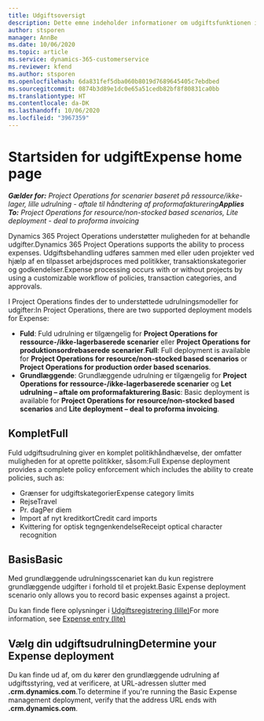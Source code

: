 ```yaml
---
title: Udgiftsoversigt
description: Dette emne indeholder informationer om udgiftsfunktionen i Project Operations.
author: stsporen
manager: AnnBe
ms.date: 10/06/2020
ms.topic: article
ms.service: dynamics-365-customerservice
ms.reviewer: kfend
ms.author: stsporen
ms.openlocfilehash: 6da831fef5dba060b8019d7689645405c7ebdbed
ms.sourcegitcommit: 0874b3d89e1dc0e65a51cedb82bf8f80831ca0bb
ms.translationtype: HT
ms.contentlocale: da-DK
ms.lasthandoff: 10/06/2020
ms.locfileid: "3967359"
---
```

# <a name="expense-home-page"></a><span data-ttu-id="74931-103">Startsiden for udgift</span><span class="sxs-lookup"><span data-stu-id="74931-103">Expense home page</span></span>

<span data-ttu-id="74931-104">_**Gælder for:** Project Operations for scenarier baseret på ressource/ikke-lager, lille udrulning - aftale til håndtering af proformafakturering_</span><span class="sxs-lookup"><span data-stu-id="74931-104">_**Applies To:** Project Operations for resource/non-stocked based scenarios, Lite deployment - deal to proforma invoicing_</span></span>


<span data-ttu-id="74931-105">Dynamics 365 Project Operations understøtter muligheden for at behandle udgifter.</span><span class="sxs-lookup"><span data-stu-id="74931-105">Dynamics 365 Project Operations supports the ability to process expenses.</span></span> <span data-ttu-id="74931-106">Udgiftsbehandling udføres sammen med eller uden projekter ved hjælp af en tilpasset arbejdsproces med politikker, transaktionskategorier og godkendelser.</span><span class="sxs-lookup"><span data-stu-id="74931-106">Expense processing occurs with or without projects by using a customizable workflow of policies, transaction categories, and approvals.</span></span>

<span data-ttu-id="74931-107">I Project Operations findes der to understøttede udrulningsmodeller for udgifter:</span><span class="sxs-lookup"><span data-stu-id="74931-107">In Project Operations, there are two supported deployment models for Expense:</span></span> 

- <span data-ttu-id="74931-108">**Fuld**: Fuld udrulning er tilgængelig for **Project Operations for ressource-/ikke-lagerbaserede scenarier** eller **Project Operations for produktionsordrebaserede scenarier**.</span><span class="sxs-lookup"><span data-stu-id="74931-108">**Full**: Full deployment is available for **Project Operations for resource/non-stocked based scenarios** or **Project Operations for production order based scenarios**.</span></span>
- <span data-ttu-id="74931-109">**Grundlæggende**: Grundlæggende udrulning er tilgængelig for **Project Operations for ressource-/ikke-lagerbaserede scenarier** og **Let udrulning – aftale om proformafakturering**.</span><span class="sxs-lookup"><span data-stu-id="74931-109">**Basic**: Basic deployment is available for **Project Operations for resource/non-stocked based scenarios** and **Lite deployment – deal to proforma invoicing**.</span></span>

## <a name="full"></a><span data-ttu-id="74931-110">Komplet</span><span class="sxs-lookup"><span data-stu-id="74931-110">Full</span></span> 
<span data-ttu-id="74931-111">Fuld udgiftsudrulning giver en komplet politikhåndhævelse, der omfatter muligheden for at oprette politikker, såsom:</span><span class="sxs-lookup"><span data-stu-id="74931-111">Full Expense deployment provides a complete policy enforcement which includes the ability to create policies, such as:</span></span>

  - <span data-ttu-id="74931-112">Grænser for udgiftskategorier</span><span class="sxs-lookup"><span data-stu-id="74931-112">Expense category limits</span></span>
  - <span data-ttu-id="74931-113">Rejse</span><span class="sxs-lookup"><span data-stu-id="74931-113">Travel</span></span>
  - <span data-ttu-id="74931-114">Pr. dag</span><span class="sxs-lookup"><span data-stu-id="74931-114">Per diem</span></span>
  - <span data-ttu-id="74931-115">Import af nyt kreditkort</span><span class="sxs-lookup"><span data-stu-id="74931-115">Credit card imports</span></span>
  - <span data-ttu-id="74931-116">Kvittering for optisk tegngenkendelse</span><span class="sxs-lookup"><span data-stu-id="74931-116">Receipt optical character recognition</span></span>

## <a name="basic"></a><span data-ttu-id="74931-117">Basis</span><span class="sxs-lookup"><span data-stu-id="74931-117">Basic</span></span> 
<span data-ttu-id="74931-118">Med grundlæggende udrulningsscenariet kan du kun registrere grundlæggende udgifter i forhold til et projekt.</span><span class="sxs-lookup"><span data-stu-id="74931-118">Basic Expense deployment scenario only allows you to record basic expenses against a project.</span></span> 

<span data-ttu-id="74931-119">Du kan finde flere oplysninger i [Udgiftsregistrering (lille)](basic-expense.md)</span><span class="sxs-lookup"><span data-stu-id="74931-119">For more information, see [Expense entry (lite)](basic-expense.md)</span></span>

## <a name="determine-your-expense-deployment"></a><span data-ttu-id="74931-120">Vælg din udgiftsudrulning</span><span class="sxs-lookup"><span data-stu-id="74931-120">Determine your Expense deployment</span></span>
<span data-ttu-id="74931-121">Du kan finde ud af, om du kører den grundlæggende udrulning af udgiftsstyring, ved at verificere, at URL-adressen slutter med **.crm.dynamics.com**.</span><span class="sxs-lookup"><span data-stu-id="74931-121">To determine if you're running the Basic Expense management deployment, verify that the address URL ends with **.crm.dynamics.com**.</span></span> 

